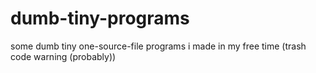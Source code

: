 # dumb-tiny-programs
some dumb tiny one-source-file programs i made in my free time (trash code warning (probably))
